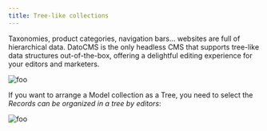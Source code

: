 ```yaml
---
title: Tree-like collections
---
```


Taxonomies, product categories, navigation bars... websites are full of
hierarchical data. DatoCMS is the only headless CMS that supports tree-like
data structures out-of-the-box, offering a delightful editing experience
for your editors and marketers.

![foo](../images/tree/example.png)

If you want to arrange a Model collection as a Tree, you need to select the *Records can be organized in a tree by editors*:

![foo](../images/tree/edit.png)

